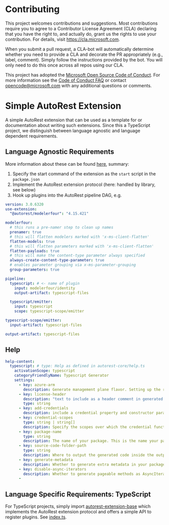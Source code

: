 # Contributing

This project welcomes contributions and suggestions. Most contributions require you to agree to a
Contributor License Agreement (CLA) declaring that you have the right to, and actually do, grant us
the rights to use your contribution. For details, visit https://cla.microsoft.com.

When you submit a pull request, a CLA-bot will automatically determine whether you need to provide
a CLA and decorate the PR appropriately (e.g., label, comment). Simply follow the instructions
provided by the bot. You will only need to do this once across all repos using our CLA.

This project has adopted the [Microsoft Open Source Code of Conduct](https://opensource.microsoft.com/codeofconduct/).
For more information see the [Code of Conduct FAQ](https://opensource.microsoft.com/codeofconduct/faq/) or
contact [opencode@microsoft.com](mailto:opencode@microsoft.com) with any additional questions or comments.

# Simple AutoRest Extension

A simple AutoRest extension that can be used as a template for or documentation about writing such extensions.
Since this a TypeScript project, we distinguish between language agnostic and language dependent requirements.

## Language Agnostic Requirements

More information about these can be found [here](https://github.com/Azure/autorest/tree/master/docs/developer), summary:

1. Specify the start command of the extension as the `start` script in the `package.json`
2. Implement the AutoRest extension protocol (here: handled by library, see below)
3. Hook up plugins into the AutoRest pipeline DAG, e.g.

```yaml
version: 3.0.6320
use-extension:
  "@autorest/modelerfour": "4.15.421"

modelerfour:
  # this runs a pre-namer step to clean up names
  prenamer: true
  # this will flatten modelers marked with 'x-ms-client-flatten'
  flatten-models: true
  # this will flatten parameters marked with 'x-ms-client-flatten'
  flatten-payloads: true
  # this will make the content-type parameter always specified
  always-create-content-type-parameter: true
  # enables parameter grouping via x-ms-parameter-grouping
  group-parameters: true

pipeline:
  typescript: # <- name of plugin
    input: modelerfour/identity
    output-artifact: typescript-files

  typescript/emitter:
    input: typescript
    scope: typescript-scope/emitter

typescript-scope/emitter:
  input-artifact: typescript-files

output-artifact: typescript-files
```

## Help

```yaml
help-content:
  typescript: # type: Help as defined in autorest-core/help.ts
    activationScope: typescript
    categoryFriendlyName: Typescript Generator
    settings:
      - key: azure-arm
        description: Generate management plane flavor. Setting up the required flags for arm libraries
      - key: license-header
        description: "text to include as a header comment in generated files (magic strings: MICROSOFT_MIT, MICROSOFT_APACHE, MICROSOFT_MIT_NO_VERSION, MICROSOFT_APACHE_NO_VERSION, MICROSOFT_MIT_NO_CODEGEN)"
        type: string
      - key: add-credentials
        description: include a credential property and constructor parameter supporting different authentication behaviors
      - key: credential-scopes
        type: string | string[]
        description: Specify the scopes over which the credential functions. When generating management plane we default the scope to 'https://management.azure.com/.default'
      - key: package-name
        type: string
        description: The name of your package. This is the name your package will be published under.
      - key: source-code-folder-path
        type: string
        description: Where to output the generated code inside the output-folder. Defaults to src.
      - key: generate-metadata
        description: Whether to generate extra metadata in your package. For instance, generates a README file, license file etc if set to true.
      - key: disable-async-iterators
        description: Whether to generate pageable methods as AsyncIterators. Defaults to true.
      -
```

## Language Specific Requirements: TypeScript

For TypeScript projects, simply import [autorest-extension-base](https://github.com/olydis/autorest-extension-base) which implements the AutoRest extension protocol and offers a simple API to register plugins.
See [index.ts](./index.ts).
